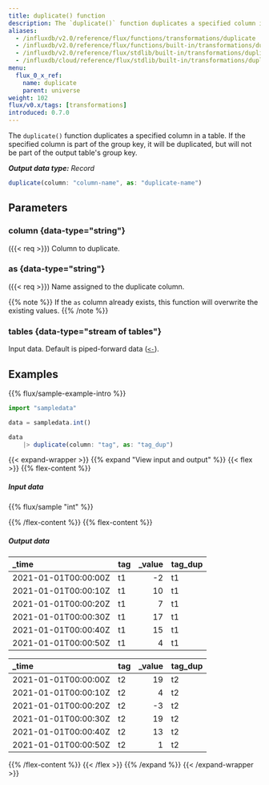 ```yaml
---
title: duplicate() function
description: The `duplicate()` function duplicates a specified column in a table.
aliases:
  - /influxdb/v2.0/reference/flux/functions/transformations/duplicate
  - /influxdb/v2.0/reference/flux/functions/built-in/transformations/duplicate/
  - /influxdb/v2.0/reference/flux/stdlib/built-in/transformations/duplicate/
  - /influxdb/cloud/reference/flux/stdlib/built-in/transformations/duplicate/
menu:
  flux_0_x_ref:
    name: duplicate
    parent: universe
weight: 102
flux/v0.x/tags: [transformations]
introduced: 0.7.0
---
```


The `duplicate()` function duplicates a specified column in a table.
If the specified column is part of the group key, it will be duplicated, but will
not be part of the output table's group key.

_**Output data type:** Record_

```js
duplicate(column: "column-name", as: "duplicate-name")
```

## Parameters

### column {data-type="string"}
({{< req >}})
Column to duplicate.

### as {data-type="string"}
({{< req >}})
Name assigned to the duplicate column.

{{% note %}}
If the `as` column already exists, this function will overwrite the existing values.
{{% /note %}}

### tables {data-type="stream of tables"}
Input data.
Default is piped-forward data ([`<-`](/flux/v0.x/spec/expressions/#pipe-expressions)).

## Examples
{{% flux/sample-example-intro %}}

```js
import "sampledata"

data = sampledata.int()

data
	|> duplicate(column: "tag", as: "tag_dup")
```

{{< expand-wrapper >}}
{{% expand "View input and output" %}}
{{< flex >}}
{{% flex-content %}}

##### Input data
{{% flux/sample "int" %}}

{{% /flex-content %}}
{{% flex-content %}}

##### Output data
| _time                | tag | _value | tag_dup |
| :------------------- | :-- | -----: | :------ |
| 2021-01-01T00:00:00Z | t1  |     -2 | t1      |
| 2021-01-01T00:00:10Z | t1  |     10 | t1      |
| 2021-01-01T00:00:20Z | t1  |      7 | t1      |
| 2021-01-01T00:00:30Z | t1  |     17 | t1      |
| 2021-01-01T00:00:40Z | t1  |     15 | t1      |
| 2021-01-01T00:00:50Z | t1  |      4 | t1      |

| _time                | tag | _value | tag_dup |
| :------------------- | :-- | -----: | :------ |
| 2021-01-01T00:00:00Z | t2  |     19 | t2      |
| 2021-01-01T00:00:10Z | t2  |      4 | t2      |
| 2021-01-01T00:00:20Z | t2  |     -3 | t2      |
| 2021-01-01T00:00:30Z | t2  |     19 | t2      |
| 2021-01-01T00:00:40Z | t2  |     13 | t2      |
| 2021-01-01T00:00:50Z | t2  |      1 | t2      |

{{% /flex-content %}}
{{< /flex >}}
{{% /expand %}}
{{< /expand-wrapper >}}
